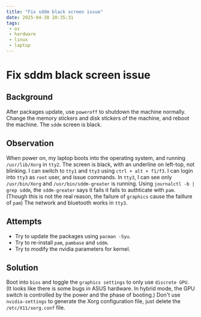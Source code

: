 ```yaml
---
title: "Fix sddm black screen issue"
date: 2025-04-30 20:35:31
tags: 
 - os
 - hardware
 - linux
 - laptop
---
```

 
 # Fix sddm black screen issue

## Background
After packages update, use `poweroff` to shutdown the machine normally.
Change the memory stickers and disk stickers of the machine, and reboot the machine.
The `sddm` screen is black.

## Observation

When power on, my laptop boots into the operating system, and running `/usr/lib/Xorg` in `tty2`.
The screen is black, with an underline on left-top, not blinking.
I can switch to `tty1` and `tty3` using `ctrl + alt + f1/f3`.
I can login into `tty3` as `root` user, and issue commands.
In `tty3`, I can see only `/usr/bin/Xorg` and `/usr/bin/sddm-greater` is running.
Using `journalctl -b | grep sddm`, the `sddm-greater` says it fails it fails to authticate with `pam`. (Though this is not the real reason, the failure of `graphics` cause the faillure of `pam`)
The network and bluetooth works in `tty3`.

## Attempts
- Try to update the packages using `pacman -Syu`.
- Try to re-install `pam`, `pambase` and `sddm`.
- Try to modify the nvidia parameters for kernel.

## Solution
Boot into `bios` and toggle the `graphics settings` to only use `discrete GPU`. (It looks like there is some bugs in ASUS hardware. In hybrid mode, the GPU switch is controlled by the power and the phase of booting.)
Don't use `nvidia-settings` to generate the Xorg configuration file, just delete the `/etc/X11/xorg.conf` file.

